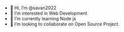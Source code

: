 - 👋 Hi, I’m @savan2022
- 👀 I’m interested in Web 
Development
- 🌱 I’m currently learning Node js
- 💞️ I’m looking to collaborate on Open Source Project.

<!---
savan2022/savan2022 is a ✨ special ✨ repository because its `README.md` (this file) appears on your GitHub profile.
You can click the Preview link to take a look at your changes.
--->
